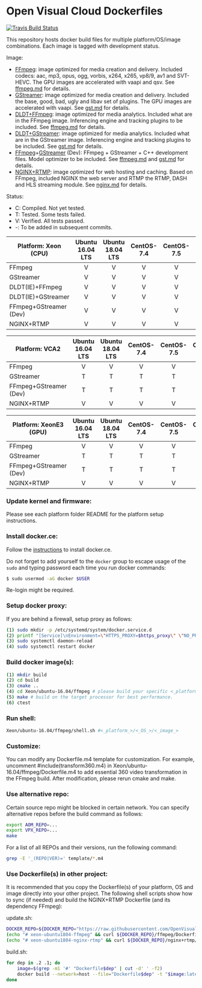 # Open Visual Cloud Dockerfiles
[![Travis Build Status](https://travis-ci.org/jhou5/Dockerfiles.svg?branch=master)](https://travis-ci.org/jhou5/Dockerfiles)

This repository hosts docker build files for multiple platform/OS/image combinations. Each image is tagged with development status.

Image:
- [FFmpeg](doc/ffmpeg.md): image optimized for media creation and delivery. Included codecs: aac, mp3, opus, ogg, vorbis, x264, x265, vp8/9, av1 and SVT-HEVC. The GPU images are accelerated with vaapi and qsv. See [ffmpeg.md](doc/ffmpeg.md) for details.
- [GStreamer](doc/gst.md): image optimized for media creation and delivery. Included the base, good, bad, ugly and libav set of plugins. The GPU images are accelerated with vaapi. See [gst.md](doc/gst.md) for details.
- [DLDT+FFmpeg](doc/ffmpeg.md): image optimized for media analytics. Included what are in the FFmpeg image. Inferencing engine and tracking plugins to be included. See [ffmpeg.md](doc/ffmpeg.md) for details.
- [DLDT+GStreamer](doc/gst.md): image optimized for media analytics. Included what are in the GStreamer image. Inferencing engine and tracking plugins to be included. See [gst.md](doc/gst.md) for details.
- [FFmpeg](doc/ffmpeg.md)+[GStreamer](doc/gst.md) (Dev): FFmpeg + GStreamer + C++ development files. Model optimizer to be included. See [ffmpeg.md](doc/ffmpeg.md) and [gst.md](doc/gst.md) for details.
- [NGINX+RTMP](doc/nginx.md): image optimized for web hosting and caching. Based on FFmpeg, included NGINX the web server and RTMP the RTMP, DASH and HLS streaming module. See [nginx.md](doc/nginx.md) for details.

Status:
- C: Compiled. Not yet tested.
- T: Tested. Some tests failed.
- V: Verified. All tests passed.
- -: To be added in subsequent commits.

| Platform: Xeon (CPU) | Ubuntu 16.04 LTS | Ubuntu 18.04 LTS | CentOS-7.4 | CentOS-7.5 | CentOS-7.6 |
|-----|:---:|:---:|:---:|:---:|:---:|
| FFmpeg | V | V | V | V | V |
| GStreamer | V | V | V | V | V |
| DLDT(IE)+FFmpeg | V | V | V | V | V |
| DLDT(IE)+GStreamer | V | V | V | V | V |
| FFmpeg+GStreamer (Dev) | V | V | V | V | V |
| NGINX+RTMP | V | V | V | V | V |

| Platform: VCA2 | Ubuntu 16.04 LTS | Ubuntu 18.04 LTS | CentOS-7.4 | CentOS-7.5 | CentOS-7.6 |
|-----|:---:|:---:|:---:|:---:|:---:|
| FFmpeg | V | V | V | V | V |
| GStreamer | T | T | T | T | T |
| FFmpeg+GStreamer (Dev) | T | T | T | T | T |
| NGINX+RTMP | V | V | V | V | V |

| Platform: XeonE3 (GPU) | Ubuntu 16.04 LTS | Ubuntu 18.04 LTS | CentOS-7.4 | CentOS-7.5 | CentOS-7.6 |
|-----|:---:|:---:|:---:|:---:|:---:|
| FFmpeg | V | V | V | V | V |
| GStreamer | T | T | T | T | T |
| FFmpeg+GStreamer (Dev) | T | T | T | T | T |
| NGINX+RTMP | V | V | V | V | V |

### Update kernel and firmware:

Please see each platform folder README for the platform setup instructions.

### Install docker.ce:

Follow the [instructions](https://docs.docker.com/install) to install docker.ce.

Do not forget to add yourself to the `docker` group to escape usage of the `sudo` and typing password each time you run docker commands:

```sh
$ sudo usermod -aG docker $USER
```

Re-login might be required.

### Setup docker proxy:

If you are behind a firewall, setup proxy as follows:

```bash
(1) sudo mkdir -p /etc/systemd/system/docker.service.d
(2) printf "[Service]\nEnvironment=\"HTTPS_PROXY=$https_proxy\" \"NO_PROXY=$no_proxy\"\n" | sudo tee /etc/systemd/system/docker.service.d/proxy.conf
(3) sudo systemctl daemon-reload
(4) sudo systemctl restart docker
```

### Build docker image(s):

```bash
(1) mkdir build
(2) cd build
(3) cmake ..
(4) cd Xeon/ubuntu-16.04/ffmpeg # please build your specific <_platform_>/<_OS_>/<_image_> only as a full build takes a long time.
(5) make # build on the target processor for best performance.
(6) ctest
```

### Run shell:

```bash
Xeon/ubuntu-16.04/ffmpeg/shell.sh #<_platform_>/<_OS_>/<_image_>
```

### Customize:

You can modify any Dockerfile.m4 template for customization.
For example, uncomment #include(transform360.m4) in Xeon/ubuntu-16.04/ffmpeg/Dockerfile.m4 to add essential 360 video transformation in the FFmpeg build.
After modification, please rerun cmake and make.

### Use alternative repo:

Certain source repo might be blocked in certain network. You can specify alternative repos before the build command as follows:

```bash
export AOM_REPO=...
export VPX_REPO=...
make
```

For a list of all REPOs and their versions, run the following command:

```bash
grep -E '_(REPO|VER)=' template/*.m4
```

### Use Dockerfile(s) in other project:

It is recommended that you copy the Dockerfile(s) of your platform, OS and image directly into your other project. The following shell scripts show how to sync (if needed) and build the NGINX+RTMP Dockerfile (and its dependency FFmpeg):

update.sh:
```bash
DOCKER_REPO=${DOCKER_REPO="https://raw.githubusercontent.com/OpenVisualCloud/Dockerfiles/master/Xeon/ubuntu-18.04"}
(echo "# xeon-ubuntu1804-ffmpeg" && curl ${DOCKER_REPO}/ffmpeg/Dockerfile) > Dockerfile.2
(echo "# xeon-ubuntu1804-nginx-rtmp" && curl ${DOCKER_REPO}/nginx+rtmp/Dockerfile) > Dockerfile.1
```
build.sh:
```bash
for dep in .2 .1; do
    image=$(grep -m1 '#' "Dockerfile$dep" | cut -d' ' -f2)
    docker build --network=host --file="Dockerfile$dep" -t "$image:latest" . $(env | grep -E '_(proxy)=' | sed 's/^/--build-arg /')
done
```
